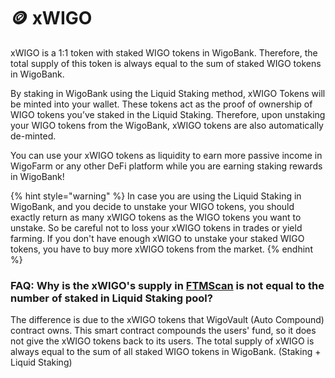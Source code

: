 # 🪙 xWIGO

xWIGO is a 1:1 token with staked WIGO tokens in WigoBank. Therefore, the total supply of this token is always equal to the sum of staked WIGO tokens in WigoBank.

By staking in WigoBank using the Liquid Staking method, xWIGO Tokens will be minted into your wallet. These tokens act as the proof of ownership of WIGO tokens you’ve staked in the Liquid Staking. Therefore, upon unstaking your WIGO tokens from the WigoBank, xWIGO tokens are also automatically de-minted.

You can use your xWIGO tokens as liquidity to earn more passive income in WigoFarm or any other DeFi platform while you are earning staking rewards in WigoBank!

{% hint style="warning" %}
In case you are using the Liquid Staking in WigoBank, and you decide to unstake your WIGO tokens, you should exactly return as many xWIGO tokens as the WIGO tokens you want to unstake. So be careful not to loss your xWIGO tokens in trades or yield farming. If you don't have enough xWIGO to unstake your staked WIGO tokens, you have to buy more xWIGO tokens from the market.&#x20;
{% endhint %}

###

### FAQ: Why is the xWIGO's supply in [FTMScan](https://ftmscan.com/address/0xb9bbe9355828a1ad0e2d605480f969c6903ad9e4) is not equal to the number of staked in Liquid Staking pool?

The difference is due to the xWIGO tokens that WigoVault (Auto Compound) contract owns. This smart contract compounds the users' fund, so it does not give the xWIGO tokens back to its users. The total supply of xWIGO is always equal to the sum of all staked WIGO tokens in WigoBank. (Staking + Liquid Staking)

###
